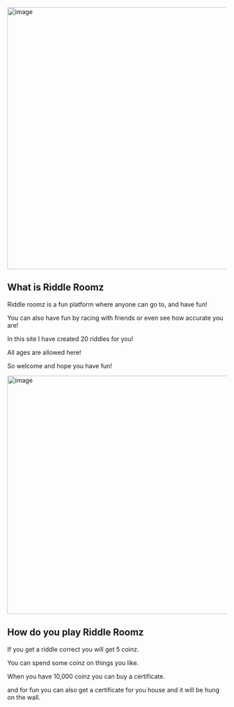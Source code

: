 
<img width="600" alt="image" src="https://github.com/user-attachments/assets/8747cf6b-51c6-4f7b-9246-b0545ca7cb2d" />

## What is Riddle Roomz 
Riddle roomz is a fun platform where anyone can go to, and have fun!

You can also have fun by racing with friends or even see how accurate you are!

In this site I have created 20 riddles for you!

All ages are allowed here!

So welcome and hope you have fun!

<img width="546" alt="image" src="https://github.com/user-attachments/assets/e17a91d8-1a82-485a-b1f7-e37d5a076d0a" />

## How do you play Riddle Roomz

If you get a riddle correct you will get 5 coinz.

You can spend some coinz on things you like.

When you have 10,000 coinz you can buy a certificate.

and for fun you can also get a certificate for you house and it will be hung on the wall.
